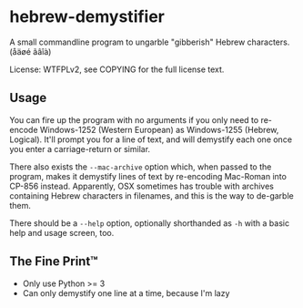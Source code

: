 hebrew-demystifier
==================

A small commandline program to ungarble "gibberish" Hebrew characters. (åäøé ãâîà)

License: WTFPLv2, see COPYING for the full license text.

Usage
-----

You can fire up the program with no arguments if you only need to re-encode Windows-1252 (Western European) as Windows-1255 (Hebrew, Logical). It'll prompt you for a line of text, and will demystify each one once you enter a carriage-return or similar.

There also exists the `--mac-archive` option which, when passed to the program, makes it demystify lines of text by re-encoding Mac-Roman into CP-856 instead. Apparently, OSX sometimes has trouble with archives containing Hebrew characters in filenames, and this is the way to de-garble them.

There should be a `--help` option, optionally shorthanded as `-h` with a basic help and usage screen, too.

The Fine Print™
---------------

* Only use Python >= 3
* Can only demystify one line at a time, because I'm lazy
